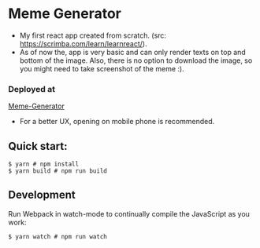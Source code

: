 # Meme Generator

* My first react app created from scratch. (src: https://scrimba.com/learn/learnreact/). 
* As of now the, app is very basic and can only render texts on top and bottom of the image. Also, there is no option to download the image, so you might need to take screenshot of the meme :).

### Deployed at

[Meme-Generator](https://meme-generator-godlysubset27.netlify.app/)
* For a better UX, opening on mobile phone is recommended.

## Quick start:

```
$ yarn # npm install
$ yarn build # npm run build
````

## Development

Run Webpack in watch-mode to continually compile the JavaScript as you work:

```
$ yarn watch # npm run watch
```
